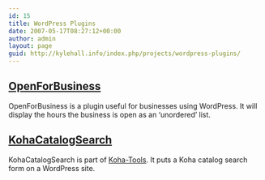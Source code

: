 ```yaml
---
id: 15
title: WordPress Plugins
date: 2007-05-17T08:27:12+00:00
author: admin
layout: page
guid: http://kylehall.info/index.php/projects/wordpress-plugins/
---
```

## [OpenForBusiness](/index.php/projects/wordpress-plugins/wordpress-plugins-openforbusiness/ "OpenForBusiness")

OpenForBusiness is a plugin useful for businesses using WordPress. It will display the hours the business is open as an &#8216;unordered&#8217; list.

## [KohaCatalogSearch](http://kylehall.info/index.php/projects/wordpress-plugins/koha-catalog-search/ "Koha-Tools : WordPress Plugins")

KohaCatalogSearch is part of [Koha-Tools](/index.php/projects/koha-tools/ "Koha-Tools"). It puts a Koha catalog search form on a WordPress site.